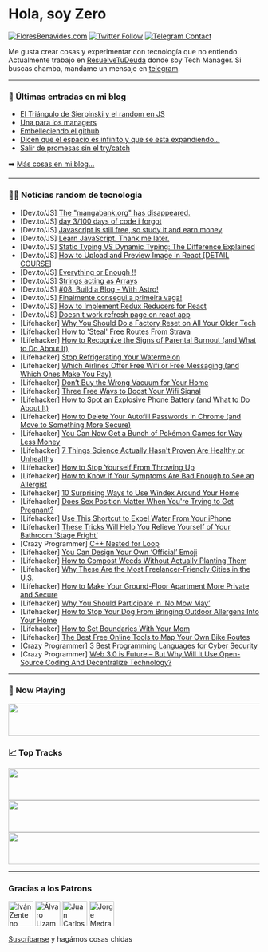 # Hola, soy Zero

[![FloresBenavides.com](https://img.shields.io/website?down_message=oops&label=MiBlog&style=for-the-badge&up_message=online&url=https%3A%2F%2Ffloresbenavides.com)](https://floresbenavides.com) [![Twitter Follow](https://img.shields.io/twitter/follow/ZeroDragon?color=%231DA1F2&label=Follow&logo=twitter&logoColor=ffffff&style=for-the-badge)](https://twitter.com/zerodragon) [![Telegram Contact](https://img.shields.io/badge/escr%C3%ADbeme-ZeroDragon-%2326A5E4?style=for-the-badge&logo=telegram)](https://t.me/zerodragon)

Me gusta crear cosas y experimentar con tecnología que no entiendo.
Actualmente trabajo en [ResuelveTuDeuda](http://github.com/resuelve) donde soy Tech Manager.
Si buscas chamba, mandame un mensaje en [telegram](https://t.me/zerodragon).

---

### 📕 Últimas entradas en mi blog
<!-- BLOG-POST-LIST:START -->
- [El Triángulo de Sierpinski y el random en JS](https://floresbenavides.com/el-triangulo-de-sierpinski-y-el-random-en-js/)
- [Una para los managers](https://floresbenavides.com/una-para-los-managers/)
- [Embelleciendo el github](https://floresbenavides.com/embelleciendo-el-github/)
- [Dicen que el espacio es infinito y que se está expandiendo…](https://floresbenavides.com/dicen-que-el-espacio-es-infinito-y-que-se-esta-expandiendo/)
- [Salir de promesas sin el try/catch](https://floresbenavides.com/salir-de-promesas-sin-el-try-catch/)
<!-- BLOG-POST-LIST:END -->

➡️ [Más cosas en mi blog...](https://floresbenavides.com)

---

### 👨‍💻 Noticias random de tecnología
<!-- TECH-POSTS:START -->
- [Dev.to/JS] [The &quot;mangabank.org&quot; has disappeared.](https://dev.to/dauuricus/the-mangabankorg-has-disappeared-b68)
- [Dev.to/JS] [day 3/100 days of code i forgot](https://dev.to/themmako/day-3100-days-of-code-i-forgot-hk)
- [Dev.to/JS] [Javascript is still free, so study it and earn money](https://dev.to/krishnaagarwal/javascript-is-still-free-so-study-it-and-earn-money-5ed7)
- [Dev.to/JS] [Learn JavaScript. Thank me later.](https://dev.to/krishnaagarwal/learn-javascriptthank-me-later-2nei)
- [Dev.to/JS] [Static Typing VS Dynamic Typing: The Difference Explained](https://dev.to/arjunms/static-typing-vs-dynamic-typing-the-difference-explained-4n39)
- [Dev.to/JS] [How to Upload and Preview Image in React [DETAIL COURSE]](https://dev.to/codecoursessite/how-to-upload-and-preview-image-in-react-detail-course-3b0j)
- [Dev.to/JS] [Everything or Enough !!](https://dev.to/think__n_encode_/everything-or-enough--375d)
- [Dev.to/JS] [Strings acting as Arrays](https://dev.to/issaclewkowicz/strings-acting-as-arrays-27c1)
- [Dev.to/JS] [#08: Build a Blog - With Astro!](https://dev.to/azure/08-build-a-blog-with-astro-1lb2)
- [Dev.to/JS] [Finalmente consegui a primeira vaga!](https://dev.to/fabiodeandrade/finalmente-consegui-a-primeira-vaga-4240)
- [Dev.to/JS] [How to Implement Redux Reducers for React](https://dev.to/asayerio_techblog/how-to-implement-redux-reducers-for-react-5fak)
- [Dev.to/JS] [Doesn&#39;t work refresh page on react app](https://dev.to/blkdot/doesnt-work-refresh-page-on-react-app-1j72)
- [Lifehacker] [Why You Should Do a Factory Reset on All Your Older Tech](https://lifehacker.com/why-you-should-do-a-factory-reset-on-all-your-older-tec-1848899346)
- [Lifehacker] [How to &#39;Steal&#39; Free Routes From Strava](https://lifehacker.com/how-to-steal-free-routes-from-strava-1848900774)
- [Lifehacker] [How to Recognize the Signs of Parental Burnout &lpar;and What to Do About It&rpar;](https://lifehacker.com/how-to-recognize-the-signs-of-parental-burnout-and-wha-1848900468)
- [Lifehacker] [Stop Refrigerating Your Watermelon](https://lifehacker.com/stop-refrigerating-your-watermelon-1848900347)
- [Lifehacker] [Which Airlines Offer Free Wifi or Free Messaging &lpar;and Which Ones Make You Pay&rpar;](https://lifehacker.com/which-airlines-offer-free-wifi-or-free-messaging-and-w-1848899990)
- [Lifehacker] [Don’t Buy the Wrong Vacuum for Your Home](https://lifehacker.com/don-t-buy-the-wrong-vacuum-for-your-home-1848899622)
- [Lifehacker] [Three Free Ways to Boost Your Wifi Signal](https://lifehacker.com/three-free-ways-to-boost-your-wifi-signal-1848900141)
- [Lifehacker] [How to Spot an Explosive Phone Battery &lpar;and What to Do About It&rpar;](https://lifehacker.com/how-to-spot-an-explosive-phone-battery-and-what-to-do-1848899784)
- [Lifehacker] [How to Delete Your Autofill Passwords in Chrome &lpar;and Move to Something More Secure&rpar;](https://lifehacker.com/how-to-delete-your-autofill-passwords-in-chrome-and-mo-1848897217)
- [Lifehacker] [You Can Now Get a Bunch of Pokémon Games for Way Less Money](https://lifehacker.com/you-can-now-get-a-bunch-of-pokemon-games-for-way-less-m-1848899521)
- [Lifehacker] [7 Things Science Actually Hasn&#39;t Proven Are Healthy or Unhealthy](https://lifehacker.com/7-things-science-actually-hasnt-proven-are-healthy-or-u-1848893489)
- [Lifehacker] [How to Stop Yourself From Throwing Up](https://lifehacker.com/how-to-stop-yourself-from-throwing-up-1848893119)
- [Lifehacker] [How to Know If Your Symptoms Are Bad Enough to See an Allergist](https://lifehacker.com/how-to-know-if-your-symptoms-are-bad-enough-to-see-an-a-1848893822)
- [Lifehacker] [10 Surprising Ways to Use Windex Around Your Home](https://lifehacker.com/10-surprising-ways-to-use-windex-around-your-home-1848890775)
- [Lifehacker] [Does Sex Position Matter When You&#39;re Trying to Get Pregnant?](https://lifehacker.com/does-sex-position-matter-when-youre-trying-to-get-pregn-1848839836)
- [Lifehacker] [Use This Shortcut to Expel Water From Your iPhone](https://lifehacker.com/use-this-shortcut-to-expel-water-from-your-iphone-1848897129)
- [Lifehacker] [These Tricks Will Help You Relieve Yourself of Your Bathroom ‘Stage Fright’](https://lifehacker.com/these-tricks-will-help-you-relieve-yourself-of-your-bat-1848892835)
- [Crazy Programmer] [C++ Nested for Loop](https://www.thecrazyprogrammer.com/2022/05/c-nested-for-loop.html)
- [Lifehacker] [You Can Design Your Own ‘Official’ Emoji](https://lifehacker.com/you-can-design-your-own-official-emoji-1848880624)
- [Lifehacker] [How to Compost Weeds Without Actually Planting Them](https://lifehacker.com/how-to-compost-weeds-without-actually-planting-them-1848880652)
- [Lifehacker] [Why These Are the Most Freelancer-Friendly Cities in the U.S.](https://lifehacker.com/why-these-are-the-most-freelancer-friendly-cities-in-th-1848880660)
- [Lifehacker] [How to Make Your Ground-Floor Apartment More Private and Secure](https://lifehacker.com/how-to-make-your-ground-floor-apartment-more-private-an-1848880558)
- [Lifehacker] [Why You Should Participate in ‘No Mow May’](https://lifehacker.com/why-you-should-participate-in-no-mow-may-1848880512)
- [Lifehacker] [How to Stop Your Dog From Bringing Outdoor Allergens Into Your Home](https://lifehacker.com/how-to-stop-your-dog-from-bringing-outdoor-allergens-in-1848880261)
- [Lifehacker] [How to Set Boundaries With Your Mom](https://lifehacker.com/how-to-set-boundaries-with-your-mom-1848893283)
- [Lifehacker] [The Best Free Online Tools to Map Your Own Bike Routes](https://lifehacker.com/the-best-free-online-tools-to-map-your-own-bike-routes-1848892049)
- [Crazy Programmer] [3 Best Programming Languages for Cyber Security](https://www.thecrazyprogrammer.com/2022/04/programming-languages-for-cyber-security.html)
- [Crazy Programmer] [Web 3.0 is Future – But Why Will It Use Open-Source Coding And Decentralize Technology?](https://www.thecrazyprogrammer.com/2022/04/web-3-0.html)<!-- TECH-POSTS:END -->

---

### 🎵 Now Playing
<a href="https://spotify-now-playing-dun.vercel.app/now-playing?open"><img src="https://spotify-now-playing-dun.vercel.app/now-playing" width="540" height="64"></a>

### 📈 Top Tracks
<a href="https://spotify-now-playing-dun.vercel.app/top-tracks?i=1&open"><img src="https://spotify-now-playing-dun.vercel.app/top-tracks?i=1" width="540" height="64"></a>
<a href="https://spotify-now-playing-dun.vercel.app/top-tracks?i=2&open"><img src="https://spotify-now-playing-dun.vercel.app/top-tracks?i=2" width="540" height="64"></a>
<a href="https://spotify-now-playing-dun.vercel.app/top-tracks?i=3&open"><img src="https://spotify-now-playing-dun.vercel.app/top-tracks?i=3" width="540" height="64"></a>

---

### Gracias a los Patrons
[<img src="https://avatars.githubusercontent.com/u/243380?v=4" alt="Iván Zenteno" width="50px">](https://github.com/k001) [<img src="https://avatars.githubusercontent.com/u/19955639?v=4" alt="Álvaro Lizama" width="50px">](https://github.com/alvarolizama) [<img src="https://avatars.githubusercontent.com/u/2718753?v=4" alt="Juan Carlos Ruiz" width="50px">](https://github.com/JuanCrg90) [<img src="https://avatars.githubusercontent.com/u/37025?v=4" alt="Jorge Medrano" width="50px">](https://github.com/h1pp1e) 

[Suscríbanse](https://www.patreon.com/zerodragon) y hagámos cosas chidas
